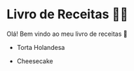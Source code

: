 # Livro de Receitas :man_cook:

Olá! Bem vindo ao meu livro de receitas :clap:

- Torta Holandesa

- Cheesecake
